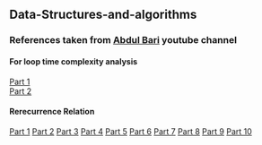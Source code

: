 <h2> Data-Structures-and-algorithms </h2>

<h3>
References taken from <a href="https://www.youtube.com/channel/UCZCFT11CWBi3MHNlGf019nw/featured">Abdul Bari</a> youtube channel
</h3>

<h4>For loop time complexity analysis</h4>
<a href="https://www.youtube.com/watch?v=9TlHvipP5yA">Part 1</a><br>
<a href="https://www.youtube.com/watch?v=9SgLBjXqwd4">Part 2</a><br>

<h4>Rerecurrence Relation</h4>
<a href="https://www.youtube.com/watch?v=2Rr2tW9zvRg">Part 1</a>
<a href="https://www.youtube.com/watch?v=4V30R3I1vLI">Part 2</a>
<a href="https://www.youtube.com/watch?v=IawM82BQ4II">Part 3</a>
<a href="https://www.youtube.com/watch?v=MhT7XmxhaCE">Part 4</a>
<a href="https://www.youtube.com/watch?v=JvcqtZk2mng">Part 5</a>
<a href="https://www.youtube.com/watch?v=CyknhZbfMqc">Part 6</a>
<a href="https://www.youtube.com/watch?v=8gt0D0IqU5w">Part 7</a>
<a href="https://www.youtube.com/watch?v=XcZw01FuH18">Part 8</a>
<a href="https://www.youtube.com/watch?v=1K9ebQJosvo">Part 9</a>
<a href="https://www.youtube.com/watch?v=1K9ebQJosvo">Part 10</a>
